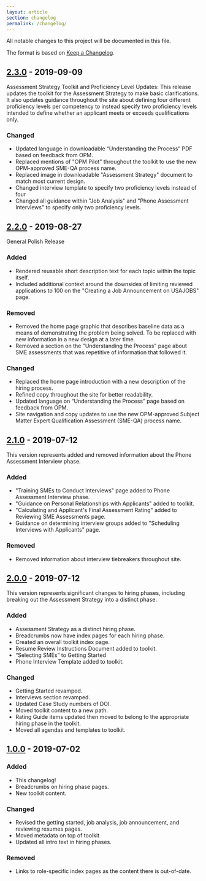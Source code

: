 ```yaml
---
layout: article
section: changelog
permalink: /changelog/
---
```


All notable changes to this project will be documented in this file.

The format is based on [Keep a Changelog](https://keepachangelog.com/en/1.0.0/).

<!-- and this project adheres to [Semantic Versioning](https://semver.org/spec/v2.0.0.html) -->

## [2.3.0](https://github.com/labopm/competitive-hiring-pilot/releases) - 2019-09-09

Assessment Strategy Toolkit and Proficiency Level Updates: This release updates the toolkit for the Assessment Strategy to make basic clarifications. It also updates guidance throughout the site about defining four different proficiency levels per competency to instead specify two proficiency levels intended to define whether an applicant meets or exceeds qualifications only.

### Changed

- Updated language in downloadable “Understanding the Process” PDF based on feedback from OPM.
- Replaced mentions of "OPM Pilot" throughout the toolkit to use the new OPM-approved SME-QA process name.
- Replaced image in downloadable "Assessment Strategy" document to match most current design.
- Changed interview template to specify two proficiency levels instead of four
- Changed all guidance within "Job Analysis" and "Phone Assessment Interviews" to specify only two proficiency levels.

## [2.2.0](https://github.com/labopm/competitive-hiring-pilot/releases) - 2019-08-27

General Polish Release

### Added

- Rendered reusable short description text for each topic within the topic itself.
- Included additional context around the downsides of limiting reviewed applications to 100 on the "Creating a Job Announcement on USAJOBS" page.

### Removed

- Removed the home page graphic that describes baseline data as a means of demonstrating the problem being solved. To be replaced with new information in a new design at a later time.
- Removed a section on the "Understanding the Process" page about SME assessments that was repetitive of information that followed it.

### Changed

- Replaced the home page introduction with a new description of the hiring process.
- Refined copy throughout the site for better readability.
- Updated language on “Understanding the Process” page based on feedback from OPM.
- Site navigation and copy updates to use the new OPM-approved Subject Matter Expert Qualification Assessment (SME-QA) process name.

## [2.1.0](https://github.com/labopm/competitive-hiring-pilot/releases) - 2019-07-12

This version represents added and removed information about the Phone Assessment Interview phase.

### Added

* "Training SMEs to Conduct Interviews" page added to Phone Assessment Interview phase.
* "Guidance on Personal Relationships with Applicants" added to toolkit.
* "Calculating and Applicant's Final Assessment Rating" added to Reviewing SME Assessments page.
* Guidance on determining interview groups added to "Scheduling Interviews with Applicants" page.

### Removed

* Removed information about interview tiebreakers throughout site.

## [2.0.0](https://github.com/labopm/competitive-hiring-pilot/releases) - 2019-07-12

This version represents significant changes to hiring phases, including breaking out the Assessment Strategy into a distinct phase.

### Added

* Assessment Strategy as a distinct hiring phase.
* Breadcrumbs now have index pages for each hiring phase.
* Created an overall toolkit index page.
* Resume Review Instructions Document added to toolkit.
* “Selecting SMEs” to Getting Started
* Phone Interview Template added to toolkit.

### Changed

* Getting Started revamped.
* Interviews section revamped.
* Updated Case Study numbers of DOI.
* Moved toolkit content to a new path.
* Rating Guide items updated then moved to belong to the appropriate hiring phase in the toolkit.
* Moved all agendas and templates to toolkit.

## [1.0.0](https://github.com/labopm/competitive-hiring-pilot/releases) - 2019-07-02
### Added
- This changelog!
- Breadcrumbs on hiring phase pages.
- New toolkit content.

### Changed
- Revised the getting started, job analysis, job announcement, and reviewing resumes pages.
- Moved metadata on top of toolkit
- Updated all intro text in hiring phases.

### Removed
- Links to role-specific index pages as the content there is out-of-date.

